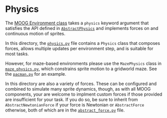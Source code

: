 # Physics

The [MOOG Environment class](../environment.py) takes a `physics` keyword
argument that satisfies the API defined in
[`AbstractPhysics`](./abstract_physics.py) and implements forces on and
continuous motion of sprites.

In this directory, the [`physics.py`](./physics.py) file contains a `Physics`
class that composes forces, allows multiple updates per environment step, and is
suitable for most tasks. 

However, for maze-based environments please use the `MazePhysics` class in
[`maze_physics.py`](./maze_physics.py), which constrains sprite motion to a
gridworld maze. See the
[`pacman.py`](../../moog_demos/example_configs/pacman.py) for an example.

In this directory are also a variety of forces. These can be configured and
combined to simulate many sprite dynamics, though, as with all MOOG components,
your are welcome to implment custom forces if those provided are insufficient
for your task. If you do so, be sure to inherit from `AbstractNewtonianForce` if
your force is Newtonian or `AbstractForce` otherwise, both of which are in the
[`abstract_force.py`](./abstract_force.py) file.
